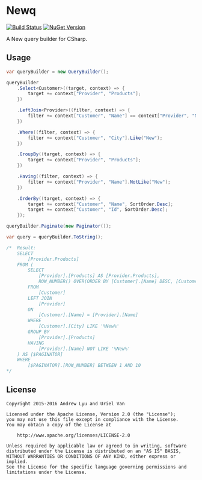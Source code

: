 # Newq

[![Build Status][travis-image]][travis-url]
[![NuGet Version][nuget-image]][nuget-url]

A New query builder for CSharp.

## Usage

```csharp
var queryBuilder = new QueryBuilder();

queryBuilder
    .Select<Customer>((target, context) => {
        target += context["Provider", "Products"];
    })

    .LeftJoin<Provider>((filter, context) => {
        filter += context["Customer", "Name"] == context["Provider", "Name"];
    })

    .Where((filter, context) => {
        filter += context["Customer", "City"].Like("New");
    })

    .GroupBy((target, context) => {
        target += context["Provider", "Products"];
    })

    .Having((filter, context) => {
        filter += context["Provider", "Name"].NotLike("New");
    })

    .OrderBy((target, context) => {
        target += context["Customer", "Name", SortOrder.Desc];
        target += context["Customer", "Id", SortOrder.Desc];
    });

queryBuilder.Paginate(new Paginator());

var query = queryBuilder.ToString();

/*  Result:
    SELECT
        [Provider.Products]
    FROM (
        SELECT
            [Provider].[Products] AS [Provider.Products],
            ROW_NUMBER() OVER(ORDER BY [Customer].[Name] DESC, [Customer].[Id] DESC) AS [ROW_NUMBER]
        FROM
            [Customer]
        LEFT JOIN
            [Provider]
        ON
            [Customer].[Name] = [Provider].[Name]
        WHERE
            [Customer].[City] LIKE '%New%'
        GROUP BY
            [Provider].[Products]
        HAVING
            [Provider].[Name] NOT LIKE '%New%'
    ) AS [$PAGINATOR]
    WHERE
        [$PAGINATOR].[ROW_NUMBER] BETWEEN 1 AND 10
*/
```

## License

```
Copyright 2015-2016 Andrew Lyu and Uriel Van

Licensed under the Apache License, Version 2.0 (the "License");
you may not use this file except in compliance with the License.
You may obtain a copy of the License at

    http://www.apache.org/licenses/LICENSE-2.0

Unless required by applicable law or agreed to in writing, software
distributed under the License is distributed on an "AS IS" BASIS,
WITHOUT WARRANTIES OR CONDITIONS OF ANY KIND, either express or implied.
See the License for the specific language governing permissions and
limitations under the License.
```

[travis-image]: https://travis-ci.org/apemost/Newq.svg?branch=master
[travis-url]: https://travis-ci.org/apemost/Newq
[nuget-image]: http://img.shields.io/nuget/v/Newq.svg?style=flat
[nuget-url]: https://www.nuget.org/packages/Newq/
